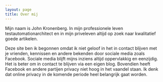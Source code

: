 ```yaml
---
layout: page
title: Over mij
---
```


Mijn naam is John Kronenberg. In mijn professionele leven testautomationarchitect en in mijn priveleven altijd op zoek naar kwalitatief goede artikelen.

Deze site ben ik begonnen omdat ik niet geloof in het in contact blijven met je vrienden, kennissen en andere bekenden door sociale media zoals Facebook.
Sociale media blijft mijns inziens altijd oppervlakkig en eenzijdig. Het is beter om in contact te blijven via een eigen blog. Bovendien heeft Facebook en andere partijen privacy niet hoog in het vaandel staan. Ik denk dat online privacy in de komende periode heel belangrijk gaat worden.

